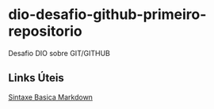 # dio-desafio-github-primeiro-repositorio
Desafio DIO sobre GIT/GITHUB

## Links Úteis
[Sintaxe Basica Markdown](https://www.markdownguide.org/basic-syntax/)
